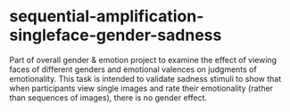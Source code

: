 # sequential-amplification-singleface-gender-sadness
Part of overall gender & emotion project to examine the effect of viewing faces of different genders and emotional valences on judgments of emotionality. This task is intended to validate sadness stimuli to show that when participants view single images and rate their emotionality (rather than sequences of images), there is no gender effect.
